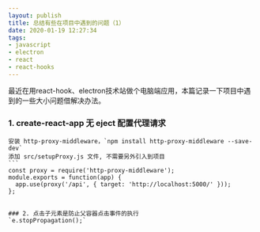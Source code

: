 ```yaml
---
layout: publish
title: 总结有些在项目中遇到的问题（1）
date: 2020-01-19 12:27:34
tags:
- javascript
- electron
- react
- react-hooks
---
```



最近在用react-hook、electron技术站做个电脑端应用，本篇记录一下项目中遇到的一些大小问题借解决办法。


### 1. create-react-app 无 eject 配置代理请求
	安装 http-proxy-middleware，`npm install http-proxy-middleware --save-dev`
	添加 src/setupProxy.js 文件, 不需要另外引入到项目
	```
	const proxy = require('http-proxy-middleware');
	module.exports = function(app) {
	  app.use(proxy('/api', { target: 'http://localhost:5000/' }));
	};
```

### 2. 点击子元素是防止父容器点击事件的执行
`e.stopPropagation();`
